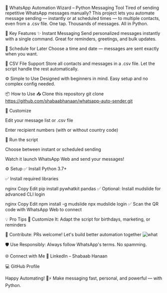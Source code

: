 🔧 WhatsApp Automation Wizard – Python Messaging Tool
Tired of sending repetitive WhatsApp messages manually?
This project lets you automate message sending — instantly or at scheduled times — to multiple contacts, even from a .csv file.
One tap. Thousands of messages. All in Python.

🚀 Key Features
✨ Instant Messaging
Send personalized messages instantly with a single command. Great for reminders, greetings, and bulk updates.

📅 Schedule for Later
Choose a time and date — messages are sent exactly when you want.

📂 CSV File Support
Store all contacts and messages in a .csv file. Let the script handle the rest automatically.

⚙️ Simple to Use
Designed with beginners in mind. Easy setup and no complex config needed.

📦 How to Use
📥 Clone this repository
git clone https://github.com/shabaabhanaan/whatsapp-auto-sender.git

🔧 Customize

Edit your message list or .csv file

Enter recipient numbers (with or without country code)

🚀 Run the script

Choose between instant or scheduled sending

Watch it launch WhatsApp Web and send your messages!

⚙️ Setup
✅ Install Python 3.7+

✅ Install required libraries

nginx
Copy
Edit
pip install pywhatkit pandas
✅ Optional: Install mudslide for advanced CLI login

nginx
Copy
Edit
npm install -g mudslide
npx mudslide login
✅ Scan the QR code with WhatsApp Web to connect

💡 Pro Tips
🧠 Customize It: Adapt the script for birthdays, marketing, or reminders

🤝 Contribute: PRs welcome! Let's build better automation together
![what](https://github.com/user-attachments/assets/cce65a4a-fd95-431f-a1fc-47df2793c77a)

🛡️ Use Responsibly: Always follow WhatsApp's terms. No spamming.

🌐 Connect with Me
🔗 LinkedIn – Shabaab Hanaan

💻 GitHub Profile

Happy Automating! 💬⚡
Make messaging fast, personal, and powerful — with Python.
